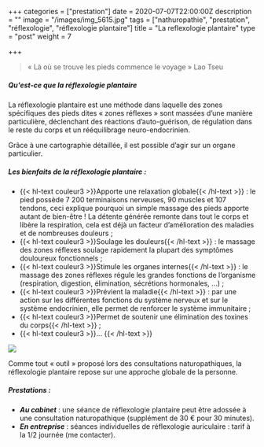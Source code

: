 +++
categories = ["prestation"]
date = 2020-07-07T22:00:00Z
description = ""
image = "/images/img_5615.jpg"
tags = ["nathuropathie", "prestation", "réflexologie", "réflexologie plantaire"]
title = "La reflexologie plantaire"
type = "post"
weight = 7

+++
> « Là où se trouve les pieds commence le voyage » Lao Tseu

##### Qu'est-ce que la réflexologie plantaire

La réflexologie plantaire est une méthode dans laquelle des zones spécifiques des pieds dites « zones réflexes » sont massées d’une manière particulière, déclenchant des réactions d’auto-guérison, de régulation dans le reste du corps et un rééquilibrage neuro-endocrinien.

Grâce à une cartographie détaillée, il est possible d’agir sur un organe particulier.

##### Les bienfaits de la réflexologie plantaire :

* {{< hl-text couleur3 >}}Apporte une relaxation globale{{< /hl-text >}} : le pied possède 7 200 terminaisons nerveuses, 90 muscles et 107 tendons, ceci explique pourquoi un simple massage des pieds apporte autant de bien-être ! La détente générée remonte dans tout le corps et libère la respiration, cela est déjà un facteur d’amélioration des maladies et de nombreuses douleurs ;
* {{< hl-text couleur3 >}}Soulage les douleurs{{< /hl-text >}} : le massage des zones réflexes soulage rapidement la plupart des symptômes douloureux fonctionnels ;
* {{< hl-text couleur3 >}}Stimule les organes internes{{< /hl-text >}} : le massage des zones réflexes régule les grandes fonctions de l’organisme (respiration, digestion, élimination, sécrétions hormonales, ...) ;
* {{< hl-text couleur3 >}}Prévient la maladie{{< /hl-text >}} : par une action sur les différentes fonctions du système nerveux et sur le système endocrinien, elle permet de renforcer le système immunitaire ;
* {{< hl-text couleur3 >}}Permet de soutenir une élimination des toxines du corps{{< /hl-text >}} ;
* {{< hl-text couleur3 >}}... {{< /hl-text >}}

![](/images/img_4949.jpg)

Comme tout « outil » proposé lors des consultations naturopathiques, la réflexologie plantaire repose sur une approche globale de la personne.

##### Prestations :

* **_Au cabinet_** : une séance de réflexologie plantaire peut être adossée à une consultation naturopathique (supplément de 30 € pour 30 minutes).
* **_En entreprise_** : séances individuelles de réflexologie auriculaire : tarif à la 1/2 journée (me contacter).
